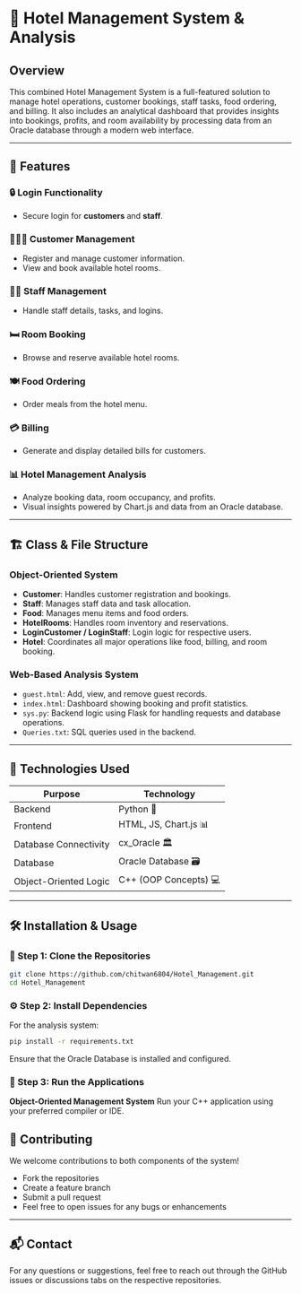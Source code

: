 # 🏨 Hotel Management System & Analysis

## Overview

This combined Hotel Management System is a full-featured solution to manage hotel operations, customer bookings, staff tasks, food ordering, and billing. It also includes an analytical dashboard that provides insights into bookings, profits, and room availability by processing data from an Oracle database through a modern web interface.

---

## 🎯 Features

### 🔒 Login Functionality

* Secure login for **customers** and **staff**.

### 🧑‍🤝‍🧑 Customer Management

* Register and manage customer information.
* View and book available hotel rooms.

### 👩‍💼 Staff Management

* Handle staff details, tasks, and logins.

### 🛏️ Room Booking

* Browse and reserve available hotel rooms.

### 🍽️ Food Ordering

* Order meals from the hotel menu.

### 💳 Billing

* Generate and display detailed bills for customers.

### 📊 Hotel Management Analysis

* Analyze booking data, room occupancy, and profits.
* Visual insights powered by Chart.js and data from an Oracle database.

---

## 🏗️ Class & File Structure

### Object-Oriented System

* **Customer**: Handles customer registration and bookings.
* **Staff**: Manages staff data and task allocation.
* **Food**: Manages menu items and food orders.
* **HotelRooms**: Handles room inventory and reservations.
* **LoginCustomer / LoginStaff**: Login logic for respective users.
* **Hotel**: Coordinates all major operations like food, billing, and room booking.

### Web-Based Analysis System

* `guest.html`: Add, view, and remove guest records.
* `index.html`: Dashboard showing booking and profit statistics.
* `sys.py`: Backend logic using Flask for handling requests and database operations.
* `Queries.txt`: SQL queries used in the backend.

---

## 🧰 Technologies Used

| Purpose               | Technology            |
| --------------------- | --------------------- |
| Backend               | Python 🐍     |
| Frontend              | HTML, JS, Chart.js 📊 |
| Database Connectivity | cx\_Oracle 🏛️        |
| Database              | Oracle Database 🗃️   |
| Object-Oriented Logic | C++ (OOP Concepts) 💻 |

---

## 🛠️ Installation & Usage

### 🔧 Step 1: Clone the Repositories

```bash
git clone https://github.com/chitwan6804/Hotel_Management.git
cd Hotel_Management
```

### ⚙️ Step 2: Install Dependencies

For the analysis system:

```bash
pip install -r requirements.txt
```

Ensure that the Oracle Database is installed and configured.

### 🚀 Step 3: Run the Applications

**Object-Oriented Management System**
Run your C++ application using your preferred compiler or IDE.

## 🤝 Contributing

We welcome contributions to both components of the system!

* Fork the repositories
* Create a feature branch
* Submit a pull request
* Feel free to open issues for any bugs or enhancements

---

## 📬 Contact

For any questions or suggestions, feel free to reach out through the GitHub issues or discussions tabs on the respective repositories.

